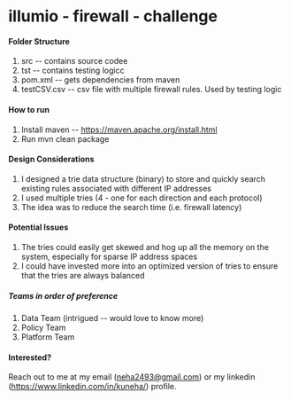 # illumio - firewall - challenge

#### Folder Structure
1. src -- contains source codee
2. tst -- contains testing logicc
3. pom.xml -- gets dependencies from maven
4. testCSV.csv -- csv file with multiple firewall rules. Used by testing logic

#### How to run
1. Install maven -- https://maven.apache.org/install.html
2. Run mvn clean package

#### Design Considerations
1. I designed a trie data structure (binary) to store and quickly search existing rules associated with different IP addresses
2. I used multiple tries (4 - one for each direction and each protocol)
3. The idea was to reduce the search time (i.e. firewall latency)

#### Potential Issues
1. The tries could easily get skewed and hog up all the memory on the system, especially for sparse IP address spaces 
2. I could have invested more into an optimized version of tries to ensure that the tries are always balanced


##### Teams in order of preference

1. Data Team (intrigued -- would love to know more)
2. Policy Team
3. Platform Team

#### Interested?
Reach out to me at my email (neha2493@gmail.com) or my linkedin (https://www.linkedin.com/in/kuneha/) profile. 